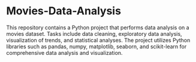 # Movies-Data-Analysis
This repository contains a Python project that performs data analysis on a movies dataset. Tasks include data cleaning, exploratory data analysis, visualization of trends, and statistical analyses. The project utilizes Python libraries such as pandas, numpy, matplotlib, seaborn, and scikit-learn for comprehensive data analysis and visualization.
